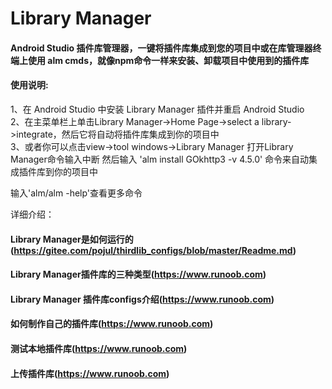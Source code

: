 # Library Manager

####  Android Studio 插件库管理器，一键将插件库集成到您的项目中或在库管理器终端上使用 alm cmds，就像npm命令一样来安装、卸载项目中使用到的插件库<br/>

#### 使用说明:
   1、在 Android Studio 中安装 Library Manager 插件并重启 Android Studio<br/>
   2、在主菜单栏上单击Library Manager->Home Page->select a library->integrate，然后它将自动将插件库集成到你的项目中<br/>
   3、或者你可以点击view->tool windows->Library Manager 打开Library Manager命令输入中断 然后输入 'alm install GOkhttp3 -v 4.5.0' 命令来自动集成插件库到你的项目中<br/>

输入'alm/alm -help'查看更多命令<br/>


详细介绍： 
#### Library Manager是如何运行的(https://gitee.com/pojul/thirdlib_configs/blob/master/Readme.md)<br/>
#### Library Manager插件库的三种类型(https://www.runoob.com)<br/>
#### Library Manager 插件库configs介绍(https://www.runoob.com)<br/>
#### 如何制作自己的插件库(https://www.runoob.com)<br/>
#### 测试本地插件库(https://www.runoob.com)<br/>
#### 上传插件库(https://www.runoob.com)<br/>